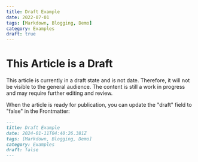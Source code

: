 ```yaml
---
title: Draft Example
date: 2022-07-01
tags: [Markdown, Blogging, Demo]
category: Examples
draft: true
---
```


# This Article is a Draft

This article is currently in a draft state and is not date. Therefore, it will not be visible to the general audience. The content is still a work in progress and may require further editing and review.

When the article is ready for publication, you can update the "draft" field to "false" in the Frontmatter:

```markdown
---
title: Draft Example
date: 2024-01-11T04:40:26.381Z
tags: [Markdown, Blogging, Demo]
category: Examples
draft: false
---
